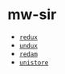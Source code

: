 # mw-sir

- [`redux`](https://github.com/reduxjs/redux)
- [`undux`](https://github.com/bcherny/undux)
- [`redam`](https://github.com/chooslr/redam)
- [`unistore`](https://github.com/developit/unistore)